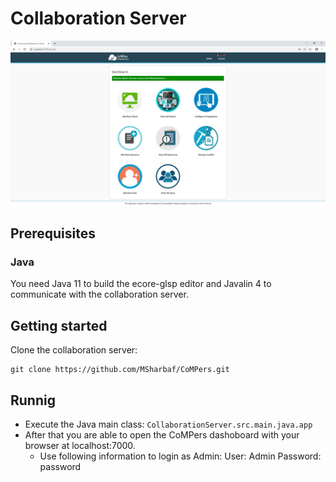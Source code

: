 # Collaboration Server

![CoMPers Collaboration Server](images/ServerOverview.PNG)

## Prerequisites

### Java
You need Java 11 to build the ecore-glsp editor and Javalin 4 to communicate with the collaboration server.

## Getting started

Clone the collaboration server:

    git clone https://github.com/MSharbaf/CoMPers.git


## Runnig
  * Execute the Java main class: `CollaborationServer.src.main.java.app` 
  * After that you are able to open the CoMPers dashoboard with your browser at localhost:7000.
    - Use following information to login as Admin:
	   User: Admin
	   Password: password

